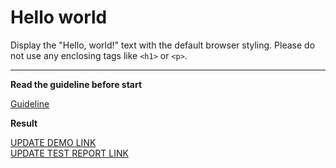 # Hello world

Display the "Hello, world!" text with the default browser styling. Please do not 
use any enclosing tags like `<h1>` or `<p>`.
___

**Read the guideline before start**

[Guideline](https://mate-academy.github.io/layout_task-guideline/)

**Result**

[UPDATE DEMO LINK](https://<your_account>.github.io/layout_hello-world/) <br>
[UPDATE TEST REPORT LINK](https://<your_account>.github.io/layout_hello-world/report/html_report/)
